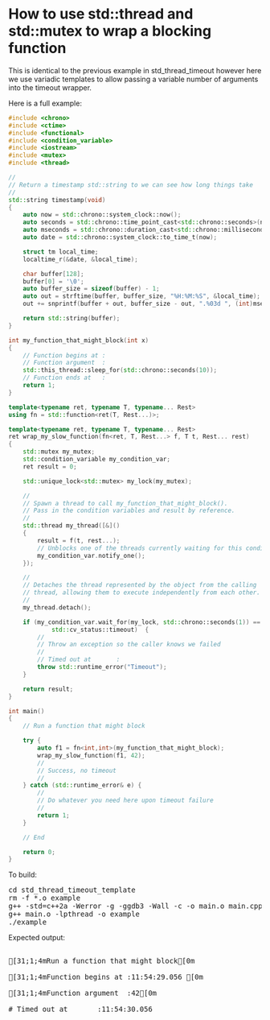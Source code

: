 How to use std::thread and std::mutex to wrap a blocking function
=================================================================

This is identical to the previous example in std_thread_timeout however
here we use variadic templates to allow passing a variable number of 
arguments into the timeout wrapper.

Here is a full example:
```C++
#include <chrono>
#include <ctime>
#include <functional>
#include <condition_variable>
#include <iostream>
#include <mutex>
#include <thread>

//
// Return a timestamp std::string to we can see how long things take
//
std::string timestamp(void)
{
    auto now = std::chrono::system_clock::now();
    auto seconds = std::chrono::time_point_cast<std::chrono::seconds>(now);
    auto mseconds = std::chrono::duration_cast<std::chrono::milliseconds>(now - seconds);
    auto date = std::chrono::system_clock::to_time_t(now);

    struct tm local_time;
    localtime_r(&date, &local_time);

    char buffer[128];
    buffer[0] = '\0';
    auto buffer_size = sizeof(buffer) - 1;
    auto out = strftime(buffer, buffer_size, "%H:%M:%S", &local_time);
    out += snprintf(buffer + out, buffer_size - out, ".%03d ", (int)mseconds.count());

    return std::string(buffer);
}

int my_function_that_might_block(int x)
{
    // Function begins at :
    // Function argument  :
    std::this_thread::sleep_for(std::chrono::seconds(10));
    // Function ends at   :
    return 1;
}

template<typename ret, typename T, typename... Rest>
using fn = std::function<ret(T, Rest...)>;

template<typename ret, typename T, typename... Rest>
ret wrap_my_slow_function(fn<ret, T, Rest...> f, T t, Rest... rest)
{
    std::mutex my_mutex;
    std::condition_variable my_condition_var;
    ret result = 0;

    std::unique_lock<std::mutex> my_lock(my_mutex);

    //
    // Spawn a thread to call my_function_that_might_block(). 
    // Pass in the condition variables and result by reference.
    //
    std::thread my_thread([&]() 
    {
        result = f(t, rest...);
        // Unblocks one of the threads currently waiting for this condition.
        my_condition_var.notify_one();
    });

    //
    // Detaches the thread represented by the object from the calling 
    // thread, allowing them to execute independently from each other. B
    //
    my_thread.detach();

    if (my_condition_var.wait_for(my_lock, std::chrono::seconds(1)) == 
            std::cv_status::timeout)  {
        //
        // Throw an exception so the caller knows we failed
        //
        // Timed out at       :
        throw std::runtime_error("Timeout");
    }

    return result;    
}

int main()
{
    // Run a function that might block

    try {
        auto f1 = fn<int,int>(my_function_that_might_block);
        wrap_my_slow_function(f1, 42);
        //
        // Success, no timeout
        //
    } catch (std::runtime_error& e) {
        //
        // Do whatever you need here upon timeout failure
        //
        return 1;
    }

    // End

    return 0;
}

```
To build:
<pre>
cd std_thread_timeout_template
rm -f *.o example
g++ -std=c++2a -Werror -g -ggdb3 -Wall -c -o main.o main.cpp
g++ main.o -lpthread -o example
./example
</pre>
Expected output:
<pre>

[31;1;4mRun a function that might block[0m

[31;1;4mFunction begins at :11:54:29.056 [0m

[31;1;4mFunction argument  :42[0m

# Timed out at       :11:54:30.056 
</pre>
